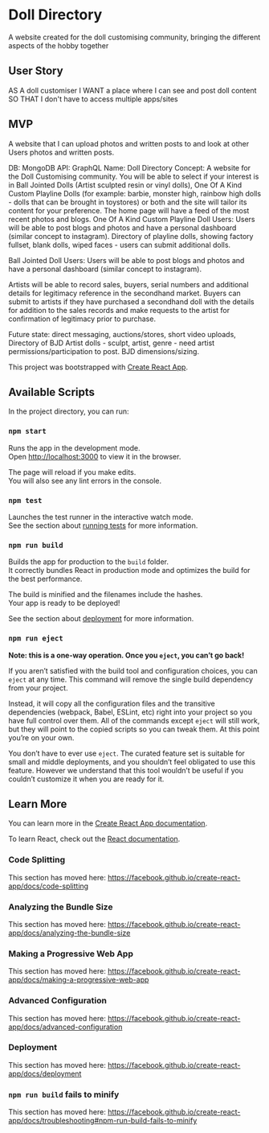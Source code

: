# Doll Directory

A website created for the doll customising community, bringing the different aspects of the hobby together

## User Story

AS A doll customiser
I WANT a place where I can see and post doll content
SO THAT I don't have to access multiple apps/sites

## MVP

A website that I can upload photos and written posts to and look at other Users photos and written posts.

DB: MongoDB
API: GraphQL
Name: Doll Directory
Concept:
A website for the Doll Customising community.
You will be able to select if your interest is in Ball Jointed Dolls (Artist sculpted resin or vinyl dolls),
One Of A Kind Custom Playline Dolls (for example: barbie, monster high, rainbow high dolls - dolls that can be brought in toystores) or both and the site will tailor its content for your preference.
The home page will have a feed of the most recent photos and blogs.
One Of A Kind Custom Playline Doll Users:
Users will be able to post blogs and photos and have a personal dashboard (similar concept to instagram).
Directory of playline dolls, showing factory fullset, blank dolls, wiped faces - users can submit additional dolls.

Ball Jointed Doll Users:
Users will be able to post blogs and photos and have a personal dashboard (similar concept to instagram).

Artists will be able to record sales, buyers, serial numbers and additional details for legitimacy reference in the secondhand market.
Buyers can submit to artists if they have purchased a secondhand doll with the details for addition to the sales records and make requests to the artist for confirmation of legitimacy prior to purchase.

Future state:
direct messaging,
auctions/stores,
short video uploads,
Directory of BJD Artist dolls - sculpt, artist, genre - need artist permissions/participation to post.
BJD dimensions/sizing.

This project was bootstrapped with [Create React App](https://github.com/facebook/create-react-app).

## Available Scripts

In the project directory, you can run:

### `npm start`

Runs the app in the development mode.<br />
Open [http://localhost:3000](http://localhost:3000) to view it in the browser.

The page will reload if you make edits.<br />
You will also see any lint errors in the console.

### `npm test`

Launches the test runner in the interactive watch mode.<br />
See the section about [running tests](https://facebook.github.io/create-react-app/docs/running-tests) for more information.

### `npm run build`

Builds the app for production to the `build` folder.<br />
It correctly bundles React in production mode and optimizes the build for the best performance.

The build is minified and the filenames include the hashes.<br />
Your app is ready to be deployed!

See the section about [deployment](https://facebook.github.io/create-react-app/docs/deployment) for more information.

### `npm run eject`

**Note: this is a one-way operation. Once you `eject`, you can’t go back!**

If you aren’t satisfied with the build tool and configuration choices, you can `eject` at any time. This command will remove the single build dependency from your project.

Instead, it will copy all the configuration files and the transitive dependencies (webpack, Babel, ESLint, etc) right into your project so you have full control over them. All of the commands except `eject` will still work, but they will point to the copied scripts so you can tweak them. At this point you’re on your own.

You don’t have to ever use `eject`. The curated feature set is suitable for small and middle deployments, and you shouldn’t feel obligated to use this feature. However we understand that this tool wouldn’t be useful if you couldn’t customize it when you are ready for it.

## Learn More

You can learn more in the [Create React App documentation](https://facebook.github.io/create-react-app/docs/getting-started).

To learn React, check out the [React documentation](https://reactjs.org/).

### Code Splitting

This section has moved here: https://facebook.github.io/create-react-app/docs/code-splitting

### Analyzing the Bundle Size

This section has moved here: https://facebook.github.io/create-react-app/docs/analyzing-the-bundle-size

### Making a Progressive Web App

This section has moved here: https://facebook.github.io/create-react-app/docs/making-a-progressive-web-app

### Advanced Configuration

This section has moved here: https://facebook.github.io/create-react-app/docs/advanced-configuration

### Deployment

This section has moved here: https://facebook.github.io/create-react-app/docs/deployment

### `npm run build` fails to minify

This section has moved here: https://facebook.github.io/create-react-app/docs/troubleshooting#npm-run-build-fails-to-minify
